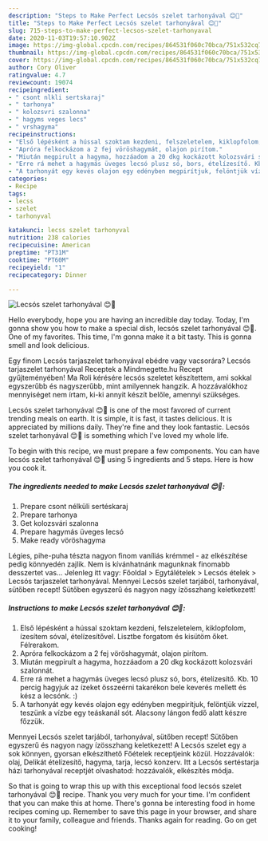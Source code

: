 ```yaml
---
description: "Steps to Make Perfect Lecsós szelet tarhonyával 😊🤤"
title: "Steps to Make Perfect Lecsós szelet tarhonyával 😊🤤"
slug: 715-steps-to-make-perfect-lecsos-szelet-tarhonyaval
date: 2020-11-03T19:57:10.902Z
image: https://img-global.cpcdn.com/recipes/864531f060c70bca/751x532cq70/lecsos-szelet-tarhonyaval-😊🤤-recept-foto.jpg
thumbnail: https://img-global.cpcdn.com/recipes/864531f060c70bca/751x532cq70/lecsos-szelet-tarhonyaval-😊🤤-recept-foto.jpg
cover: https://img-global.cpcdn.com/recipes/864531f060c70bca/751x532cq70/lecsos-szelet-tarhonyaval-😊🤤-recept-foto.jpg
author: Cory Oliver
ratingvalue: 4.7
reviewcount: 19074
recipeingredient:
- " csont nlkli sertskaraj"
- " tarhonya"
- " kolozsvri szalonna"
- " hagyms veges lecs"
- " vrshagyma"
recipeinstructions:
- "Első lépésként a hússal szoktam kezdeni, felszeletelem, kiklopfolom, ízesítem sóval, ételízesítővel. Lisztbe forgatom és kisütöm őket. Félrerakom."
- "Apróra felkockázom a 2 fej vöröshagymát, olajon pirítom."
- "Miután megpirult a hagyma, hozzáadom a 20 dkg kockázott kolozsvári szalonnát."
- "Erre rá mehet a hagymás üveges lecsó plusz só, bors, ételízesítő. Kb. 10 percig hagyjuk az ízeket összeérni takarékon bele keverés mellett és kész a lecsónk. :)"
- "A tarhonyát egy kevés olajon egy edényben megpirítjuk, felöntjük vízzel, teszünk a vízbe egy teáskanál sót. Alacsony lángon fedő alatt készre főzzük."
categories:
- Recipe
tags:
- lecss
- szelet
- tarhonyval

katakunci: lecss szelet tarhonyval 
nutrition: 238 calories
recipecuisine: American
preptime: "PT31M"
cooktime: "PT60M"
recipeyield: "1"
recipecategory: Dinner

---
```



![Lecsós szelet tarhonyával 😊🤤](https://img-global.cpcdn.com/recipes/864531f060c70bca/751x532cq70/lecsos-szelet-tarhonyaval-😊🤤-recept-foto.jpg)

Hello everybody, hope you are having an incredible day today. Today, I'm gonna show you how to make a special dish, lecsós szelet tarhonyával 😊🤤. One of my favorites. This time, I'm gonna make it a bit tasty. This is gonna smell and look delicious.

Egy finom Lecsós tarjaszelet tarhonyával ebédre vagy vacsorára? Lecsós tarjaszelet tarhonyával Receptek a Mindmegette.hu Recept gyűjteményében! Ma Roli kérésére lecsós szeletet készítettem, ami sokkal egyszerűbb és nagyszerűbb, mint amilyennek hangzik. A hozzávalókhoz mennyiséget nem írtam, ki-ki annyit készít belőle, amennyi szükséges.

Lecsós szelet tarhonyával 😊🤤 is one of the most favored of current trending meals on earth. It is simple, it is fast, it tastes delicious. It is appreciated by millions daily. They're fine and they look fantastic. Lecsós szelet tarhonyával 😊🤤 is something which I've loved my whole life.


To begin with this recipe, we must prepare a few components. You can have lecsós szelet tarhonyával 😊🤤 using 5 ingredients and 5 steps. Here is how you cook it.

<!--inarticleads1-->

##### The ingredients needed to make Lecsós szelet tarhonyával 😊🤤:

1. Prepare  csont nélküli sertéskaraj
1. Prepare  tarhonya
1. Get  kolozsvári szalonna
1. Prepare  hagymás üveges lecsó
1. Make ready  vöröshagyma


Légies, pihe-puha tészta nagyon finom vaníliás krémmel - az elkészítése pedig könnyedén zajlik. Nem is kívánhatnánk magunknak finomabb desszertet vas… Jelenleg itt vagy: Főoldal &gt; Egytálételek &gt; Lecsós ételek &gt; Lecsós tarjaszelet tarhonyával. Mennyei Lecsós szelet tarjából, tarhonyával, sütőben recept! Sütőben egyszerű és nagyon nagy ízösszhang keletkezett! 

<!--inarticleads2-->

##### Instructions to make Lecsós szelet tarhonyával 😊🤤:

1. Első lépésként a hússal szoktam kezdeni, felszeletelem, kiklopfolom, ízesítem sóval, ételízesítővel. Lisztbe forgatom és kisütöm őket. Félrerakom.
1. Apróra felkockázom a 2 fej vöröshagymát, olajon pirítom.
1. Miután megpirult a hagyma, hozzáadom a 20 dkg kockázott kolozsvári szalonnát.
1. Erre rá mehet a hagymás üveges lecsó plusz só, bors, ételízesítő. Kb. 10 percig hagyjuk az ízeket összeérni takarékon bele keverés mellett és kész a lecsónk. :)
1. A tarhonyát egy kevés olajon egy edényben megpirítjuk, felöntjük vízzel, teszünk a vízbe egy teáskanál sót. Alacsony lángon fedő alatt készre főzzük.


Mennyei Lecsós szelet tarjából, tarhonyával, sütőben recept! Sütőben egyszerű és nagyon nagy ízösszhang keletkezett! A Lecsós szelet egy a sok könnyen, gyorsan elkészíthető Főételek receptjeink közül. Hozzávalók: olaj, Delikát ételízesítő, hagyma, tarja, lecsó konzerv. Itt a Lecsós sertéstarja házi tarhonyával receptjét olvashatod: hozzávalók, elkészítés módja. 

So that is going to wrap this up with this exceptional food lecsós szelet tarhonyával 😊🤤 recipe. Thank you very much for your time. I'm confident that you can make this at home. There's gonna be interesting food in home recipes coming up. Remember to save this page in your browser, and share it to your family, colleague and friends. Thanks again for reading. Go on get cooking!
